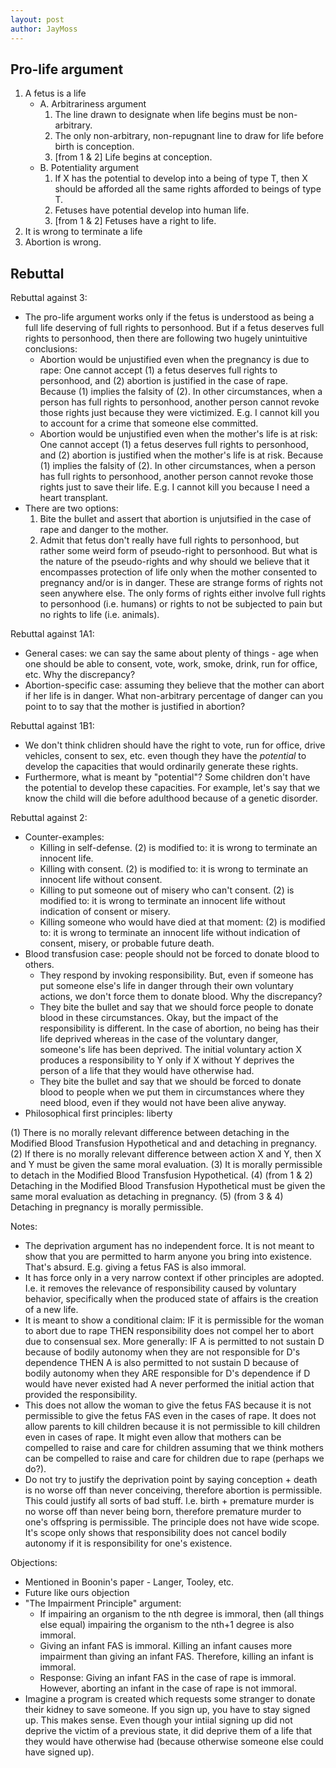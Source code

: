 ```yaml
---
layout: post
author: JayMoss
---
```

## Pro-life argument

1. A fetus is a life
    - A. Arbitrariness argument
        1. The line drawn to designate when life begins must be non-arbitrary.
        2. The only non-arbitrary, non-repugnant line to draw for life before birth is conception.
        3. [from 1 & 2] Life begins at conception.
    - B. Potentiality argument
        1. If X has the potential to develop into a being of type T, then X should be afforded all the same rights afforded to beings of type T.
        2. Fetuses have potential develop into human life.
        3. [from 1 & 2] Fetuses have a right to life.
2. It is wrong to terminate a life
3. Abortion is wrong.

## Rebuttal

Rebuttal against 3:
- The pro-life argument works only if the fetus is understood as being a full life deserving of full rights to personhood. But if a fetus deserves full rights to personhood, then there are following two hugely unintuitive conclusions:
    - Abortion would be unjustified even when the pregnancy is due to rape: One cannot accept (1) a fetus deserves full rights to personhood, and (2) abortion is justified in the case of rape. Because (1) implies the falsity of (2). In other circumstances, when a person has full rights to personhood, another person cannot revoke those rights just because they were victimized. E.g. I cannot kill you to account for a crime that someone else committed.
    - Abortion would be unjustified even when the mother's life is at risk: One cannot accept (1) a fetus deserves full rights to personhood, and (2) abortion is justified when the mother's life is at risk. Because (1) implies the falsity of (2). In other circumstances, when a person has full rights to personhood, another person cannot revoke those rights just to save their life. E.g. I cannot kill you because I need a heart transplant.
- There are two options: 
    1. Bite the bullet and assert that abortion is unjutsified in the case of rape and danger to the mother.
    2. Admit that fetus don't really have full rights to personhood, but rather some weird form of pseudo-right to personhood. But what is the nature of the pseudo-rights and why should we believe that it encompasses protection of life only when the mother consented to pregnancy and/or is in danger. These are strange forms of rights not seen anywhere else. The only forms of rights either involve full rights to personhood (i.e. humans) or rights to not be subjected to pain but no rights to life (i.e. animals).

Rebuttal against 1A1:
- General cases: we can say the same about plenty of things - age when one should be able to consent, vote, work, smoke, drink, run for office, etc. Why the discrepancy?
- Abortion-specific case: assuming they believe that the mother can abort if her life is in danger. What non-arbitrary percentage of danger can you point to to say that the mother is justified in abortion? 

Rebuttal against 1B1:
- We don't think chlidren should have the right to vote, run for office, drive vehicles, consent to sex, etc. even though they have the *potential* to develop the capacities that would ordinarily generate these rights.
- Furthermore, what is meant by "potential"? Some children don't have the potential to develop these capacities. For example, let's say that we know the child will die before adulthood because of a genetic disorder.

Rebuttal against 2:
- Counter-examples: 
    - Killing in self-defense. (2) is modified to: it is wrong to terminate an innocent life. 
    - Killing with consent. (2) is modified to: it is wrong to terminate an innocent life without consent.
    - Killing to put someone out of misery who can't consent. (2) is modified to: it is wrong to terminate an innocent life without indication of consent or misery.
    - Killing someone who would have died at that moment: (2) is modified to: it is wrong to terminate an innocent life without indication of consent, misery, or probable future death.
- Blood transfusion case: people should not be forced to donate blood to others.
    - They respond by invoking responsibility. But, even if someone has put someone else's life in danger through their own voluntary actions, we don't force them to donate blood. Why the discrepancy?
    - They bite the bullet and say that we should force people to donate blood in these circumstances. Okay, but the impact of the responsibility is different. In the case of abortion, no being has their life deprived whereas in the case of the voluntary danger, someone's life has been deprived. The initial voluntary action X produces a responsibility to Y only if X without Y deprives the person of a life that they would have otherwise had.
    - They bite the bullet and say that we should be forced to donate blood to people when we put them in circumstances where they need blood, even if they would not have been alive anyway.
- Philosophical first principles: liberty

(1) There is no morally relevant difference between detaching in the Modified Blood Transfusion Hypothetical and and detaching in pregnancy.
(2) If there is no morally relevant difference between action X and Y, then X and Y must be given the same moral evaluation.
(3) It is morally permissible to detach in the Modified Blood Transfusion Hypothetical.
(4) (from 1 & 2) Detaching in the Modified Blood Transfusion Hypothetical must be given the same moral evaluation as detaching in pregnancy.
(5) (from 3 & 4) Detaching in pregnancy is morally permissible.


Notes:
- The deprivation argument has no independent force. It is not meant to show that you are permitted to harm anyone you bring into existence. That's absurd. E.g. giving a fetus FAS is also immoral.
- It has force only in a very narrow context if other principles are adopted. I.e. it removes the relevance of responsibility caused by voluntary behavior, specifically when the produced state of affairs is the creation of a new life.
- It is meant to show a conditional claim: IF it is permissible for the woman to abort due to rape THEN responsibility does not compel her to abort due to consensual sex. More generally: IF A is permitted to not sustain D because of bodily autonomy when they are not responsible for D's dependence THEN A is also permitted to not sustain D because of bodily autonomy when they ARE responsible for D's dependence if D would have never existed had A never performed the initial action that provided the responsibility.
- This does not allow the woman to give the fetus FAS because it is not permissible to give the fetus FAS even in the cases of rape. It does not allow parents to kill children because it is not permissible to kill children even in cases of rape. It might even allow that mothers can be compelled to raise and care for children assuming that we think mothers can be compelled to raise and care for children due to rape (perhaps we do?). 
- Do not try to justify the deprivation point by saying conception + death is no worse off than never conceiving, therefore abortion is permissible. This could justify all sorts of bad stuff. I.e. birth + premature murder is no worse off than never being born, therefore premature murder to one's offspring is permissible. The principle does not have wide scope. It's scope only shows that responsibility does not cancel bodily autonomy if it is responsibility for one's existence.

Objections:
- Mentioned in Boonin's paper - Langer, Tooley, etc.
- Future like ours objection
- "The Impairment Principle" argument:
    - If impairing an organism to the nth degree is immoral, then (all things else equal) impairing the organism to the nth+1 degree is also immoral.
    - Giving an infant FAS is immoral. Killing an infant causes more impairment than giving an infant FAS. Therefore, killing an infant is immoral.
    - Response: Giving an infant FAS in the case of rape is immoral. However, aborting an infant in the case of rape is not immoral. 
- Imagine a program is created which requests some stranger to donate their kidney to save someone. If you sign up, you have to stay signed up. This makes sense. Even though your intiial signing up did not deprive the victim of a previous state, it did deprive them of a life that they would have otherwise had (because otherwise someone else could have signed up).
